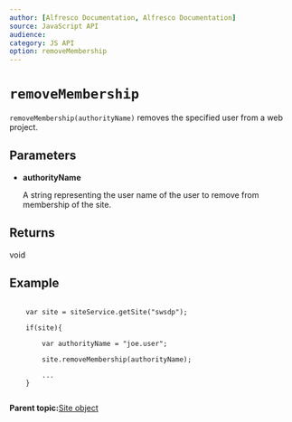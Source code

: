 ```yaml
---
author: [Alfresco Documentation, Alfresco Documentation]
source: JavaScript API
audience: 
category: JS API
option: removeMembership
---
```


# `removeMembership`

`removeMembership(authorityName)` removes the specified user from a web project.

## Parameters

-   **authorityName**

    A string representing the user name of the user to remove from membership of the site.


## Returns

void

## Example

```

    var site = siteService.getSite("swsdp");

    if(site){

        var authorityName = "joe.user";

        site.removeMembership(authorityName);

        ...   
    }
      
```

**Parent topic:**[Site object](../references/API-JS-Site.md)

